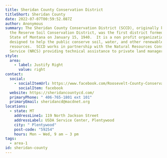 ```yaml
---
title: Sheridan County Conservation District
titleShort: Sheridan County
date: 2022-07-07T00:59:52.087Z
author: Anonymous
summary: The Sheridan County Conservation District (SCCD), originally known as
  the Reserve Soil Conservation District, was the first district formed in the
  State of Montana on January 15, 1940.  It is a non profit organization that is
  designed to help the public conserve soil, water, and other renewable
  resources.  SCCD works in partnership with the Natural Resources Conservation
  Service (NRCS) providing technical assistance to private land managers.
style:
  area:
    - label: Justify Right
      value: right
contact:
  social:
    - socialItemUrl: https://www.facebook.com/Roosevelt-County-Conservation-District-114832038626345/
      socialItem: facebook
  website: https://sheridancountycd.com/
  primaryPhone: " 406-765-1801 ext 101"
  primaryEmail: sheridancd@macdnet.org
locations:
  - state: MT
    addressLine1: 119 North Jackson Street
    addressLabel: USDA Service Center, Plentywood
    city: " Plentywood"
    post-code: "59254"
    hours: Mon – Wed, 9 am – 3 pm
tags:
  - area-1
id: sheridan-county
---
```

